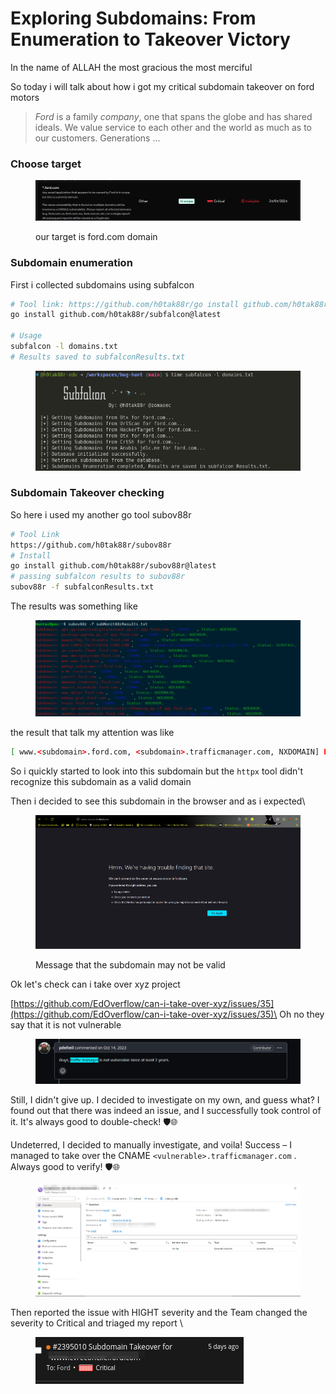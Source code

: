 # Exploring Subdomains: From Enumeration to Takeover Victory

In the name of ALLAH the most gracious the most merciful

So today i will talk about how i got my critical subdomain takeover on ford motors&#x20;

> _Ford_ is a family _company_, one that spans the globe and has shared ideals. We value service to each other and the world as much as to our customers. Generations ...

### Choose target

<figure><img src="../.gitbook/assets/image (26).png" alt=""><figcaption><p>our target is ford.com domain</p></figcaption></figure>

### Subdomain enumeration

First i collected subdomains using subfalcon

```bash
# Tool link: https://github.com/h0tak88r/go install github.com/h0tak88r/subfalcon@latest
go install github.com/h0tak88r/subfalcon@latest

# Usage
subfalcon -l domains.txt
# Results saved to subfalconResults.txt
```

<figure><img src="../.gitbook/assets/Screenshot from 2024-03-21 04-35-10.png" alt=""><figcaption></figcaption></figure>

### Subdomain Takeover checking

So here i used my another go tool subov88r&#x20;

```bash
# Tool Link 
https://github.com/h0tak88r/subov88r
# Install
go install github.com/h0tak88r/subov88r@latest
# passing subfalcon results to subov88r
subov88r -f subfalconResults.txt
```

The results was something like&#x20;

<figure><img src="../.gitbook/assets/image (22).png" alt=""><figcaption></figcaption></figure>

the result that talk my attention was like&#x20;

```bash
[ www.<subdomain>.ford.com, <subdomain>.trafficmanager.com, NXDOMAIN] Possiply Vulnerable to subdomain takeover vulnerability
```

So i quickly started to look into this subdomain but the `httpx` tool didn't recognize this subdomain as a valid domain&#x20;

Then i decided to see this subdomain in the browser and as i expected\


<figure><img src="../.gitbook/assets/image (38).png" alt=""><figcaption><p>Message that the subdomain may not be valid</p></figcaption></figure>

Ok let's check can i take over xyz project&#x20;

[https://github.com/EdOverflow/can-i-take-over-xyz/issues/35](https://github.com/EdOverflow/can-i-take-over-xyz/issues/35)\
Oh no they say that it is not vulnerable&#x20;

<figure><img src="../.gitbook/assets/image (23).png" alt=""><figcaption></figcaption></figure>

Still, I didn't give up. I decided to investigate on my own, and guess what? I found out that there was indeed an issue, and I successfully took control of it. It's always good to double-check! 🛡️🌐

Undeterred, I decided to manually investigate, and voila! Success – I managed to take over the CNAME `<vulnerable>.trafficmanager.com` . Always good to verify! 🛡️🌐

<figure><img src="../.gitbook/assets/image (24).png" alt=""><figcaption></figcaption></figure>

Then reported the issue with HIGHT severity and the Team changed the severity to Critical and triaged my report \


<figure><img src="../.gitbook/assets/image (25).png" alt=""><figcaption></figcaption></figure>
